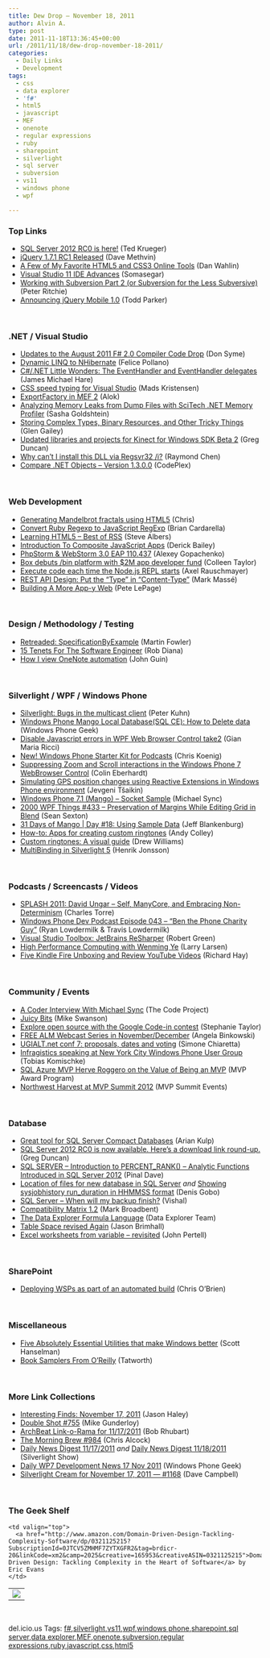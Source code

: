 ```yaml
---
title: Dew Drop – November 18, 2011
author: Alvin A.
type: post
date: 2011-11-18T13:36:45+00:00
url: /2011/11/18/dew-drop-november-18-2011/
categories:
  - Daily Links
  - Development
tags:
  - css
  - data explorer
  - 'f#'
  - html5
  - javascript
  - MEF
  - onenote
  - regular expressions
  - ruby
  - sharepoint
  - silverlight
  - sql server
  - subversion
  - vs11
  - windows phone
  - wpf

---
```

### <a name="top"></a>Top Links

  * [SQL Server 2012 RC0 is here!][1] (Ted Krueger) 
  * [jQuery 1.7.1 RC1 Released][2] (Dave Methvin) 
  * [A Few of My Favorite HTML5 and CSS3 Online Tools][3] (Dan Wahlin) 
  * [Visual Studio 11 IDE Advances][4] (Somasegar) 
  * [Working with Subversion Part 2 (or Subversion for the Less Subversive)][5] (Peter Ritchie) 
  * <a href="http://jquerymobile.com/blog/2011/11/16/announcing-jquery-mobile-1-0/" target="_blank">Announcing jQuery Mobile 1.0</a> (Todd Parker)

&#160;

### <a name="dotnet"></a>.NET / Visual Studio

  * [Updates to the August 2011 F# 2.0 Compiler Code Drop][6] (Don Syme) 
  * [Dynamic LINQ to NHibernate][7] (Felice Pollano) 
  * [C#/.NET Little Wonders: The EventHandler and EventHandler<TEventArgs> delegates][8] (James Michael Hare) 
  * [CSS speed typing for Visual Studio][9] (Mads Kristensen) 
  * <a href="http://blogs.msdn.com/b/bclteam/archive/2011/11/17/exportfactory-amp-lt-t-amp-gt-in-mef-2-alok.aspx" target="_blank">ExportFactory in MEF 2</a> (Alok) 
  * [Analyzing Memory Leaks from Dump Files with SciTech .NET Memory Profiler][10] (Sasha Goldshtein) 
  * [Storing Complex Types, Binary Resources, and Other Tricky Things][11] (Glen Gailey) 
  * [Updated libraries and projects for Kinect for Windows SDK Beta 2][12] (Greg Duncan) 
  * [Why can&#8217;t I install this DLL via Regsvr32 /i?][13] (Raymond Chen) 
  * <a href="http://comparenetobjects.codeplex.com/releases/view/47978" target="_blank">Compare .NET Objects &#8211; Version 1.3.0.0</a> (CodePlex) 

&#160;

### <a name="web"></a>Web Development

  * [Generating Mandelbrot fractals using HTML5][14] (Chris) 
  * [Convert Ruby Regexp to JavaScript RegExp][15] (Brian Cardarella) 
  * [Learning HTML5 &#8211; Best of RSS][16] (Steve Albers) 
  * [Introduction To Composite JavaScript Apps][17] (Derick Bailey) 
  * [PhpStorm & WebStorm 3.0 EAP 110.437][18] (Alexey Gopachenko) 
  * [Box debuts /bin platform with $2M app developer fund][19] (Colleen Taylor) 
  * [Execute code each time the Node.js REPL starts][20] (Axel Rauschmayer) 
  * [REST API Design: Put the “Type” in “Content-Type”][21] (Mark Massé) 
  * [Building A More App-y Web][22] (Pete LePage) 

&#160;

### <a name="design"></a>Design / Methodology / Testing

  * [Retreaded: SpecificationByExample][23] (Martin Fowler) 
  * [15 Tenets For The Software Engineer][24] (Rob Diana) 
  * [How I view OneNote automation][25] (John Guin) 

&#160;

### <a name="silverlight"></a>Silverlight / WPF / Windows Phone

  * [Silverlight: Bugs in the multicast client][26] (Peter Kuhn) 
  * [Windows Phone Mango Local Database(SQL CE): How to Delete data][27] (Windows Phone Geek) 
  * [Disable Javascript errors in WPF Web Browser Control take2][28] (Gian Maria Ricci) 
  * [New! Windows Phone Starter Kit for Podcasts][29] (Chris Koenig) 
  * [Suppressing Zoom and Scroll interactions in the Windows Phone 7 WebBrowser Control][30] (Colin Eberhardt) 
  * [Simulating GPS position changes using Reactive Extensions in Windows Phone environment][31] (Jevgeni Tšaikin) 
  * [Windows Phone 7.1 (Mango) – Socket Sample][32] (Michael Sync) 
  * <a href="http://wpf.2000things.com/2011/11/18/433-preservation-of-margins-while-editing-grid-in-blend/" target="_blank">2000 WPF Things #433 – Preservation of Margins While Editing Grid in Blend</a> (Sean Sexton) 
  * [31 Days of Mango | Day #18: Using Sample Data][33] (Jeff Blankenburg) 
  * [How-to: Apps for creating custom ringtones][34] (Andy Colley) 
  * [Custom ringtones: A visual guide][35] (Drew Williams) 
  * <a href="http://www.codeproject.com/KB/silverlight/SilverlightMultiBinding.aspx" target="_blank">MultiBinding in Silverlight 5</a> (Henrik Jonsson) 

&#160;

### <a name="podcasts"></a>Podcasts / Screencasts / Videos

  * [SPLASH 2011: David Ungar &#8211; Self, ManyCore, and Embracing Non-Determinism][36] (Charles Torre) 
  * <a href="http://feedproxy.google.com/~r/WindowsPhoneDevPodcast/~3/B1Ckh86QbQI/" target="_blank">Windows Phone Dev Podcast Episode 043 – “Ben the Phone Charity Guy”</a> (Ryan Lowdermilk & Travis Lowdermilk) 
  * [Visual Studio Toolbox: JetBrains ReSharper][37] (Robert Green) 
  * [High Performance Computing with Wenming Ye][38] (Larry Larsen) 
  * [Five Kindle Fire Unboxing and Review YouTube Videos][39] (Richard Hay) 

&#160;

### <a name="events"></a>Community / Events

  * [A Coder Interview With Michael Sync][40] (The Code Project) 
  * [Juicy Bits][41] (Mike Swanson) 
  * [Explore open source with the Google Code-in contest][42] (Stephanie Taylor) 
  * [FREE ALM Webcast Series in November/December][43] (Angela Binkowski) 
  * [UGIALT.net conf 7: proposals, dates and voting][44] (Simone Chiaretta) 
  * [Infragistics speaking at New York City Windows Phone User Group][45] (Tobias Komischke) 
  * [SQL Azure MVP Herve Roggero on the Value of Being an MVP][46] (MVP Award Program) 
  * <a href="http://www.mvpsummitevents.info/EventInfo.aspx?EventId=45" target="_blank">Northwest Harvest at MVP Summit 2012</a> (MVP Summit Events) 

&#160;

### <a name="sql"></a>Database

  * [Great tool for SQL Server Compact Databases][47] (Arian Kulp) 
  * [SQL Server 2012 RC0 is now available. Here&#8217;s a download link round-up.][48] (Greg Duncan) 
  * [SQL SERVER – Introduction to PERCENT_RANK() – Analytic Functions Introduced in SQL Server 2012][49] (Pinal Dave) 
  * [Location of files for new database in SQL Server][50] _and_ [Showing sysjobhistory run_duration in HHMMSS format][51] (Denis Gobo) 
  * [SQL Server – When will my backup finish?][52] (Vishal) 
  * [Compatibility Matrix 1.2][53] (Mark Broadbent) 
  * [The Data Explorer Formula Language][54] (Data Explorer Team) 
  * [Table Space revised Again][55] (Jason Brimhall) 
  * [Excel worksheets from variable – revisited][56] (John Pertell) 

&#160;

### <a name="sp"></a>SharePoint

  * <a href="http://blogs.msdn.com/b/sharepointdev/archive/2011/11/17/deploying-wsps-as-part-of-an-automated-build.aspx" target="_blank">Deploying WSPs as part of an automated build</a> (Chris O&#8217;Brien) 

&#160;

### <a name="misc"></a>Miscellaneous

  * [Five Absolutely Essential Utilities that make Windows better][57] (Scott Hanselman) 
  * [Book Samplers From O&#8217;Reilly][58] (Tatworth) 

&#160;

### <a name="links"></a>More Link Collections

  * [Interesting Finds: November 17, 2011][59] (Jason Haley) 
  * [Double Shot #755][60] (Mike Gunderloy) 
  * [ArchBeat Link-o-Rama for 11/17/2011][61] (Bob Rhubart) 
  * [The Morning Brew #984][62] (Chris Alcock) 
  * [Daily News Digest 11/17/2011][63] _and_ [Daily News Digest 11/18/2011][64] (Silverlight Show) 
  * [Daily WP7 Development News 17 Nov 2011][65] (Windows Phone Geek) 
  * [Silverlight Cream for November 17, 2011 &#8212; #1168][66] (Dave Campbell) 

&#160;

### <a name="shelf"></a>The Geek Shelf

<table border="0" cellspacing="0" cellpadding="0">
  <tr>
    <td>
      <img data-recalc-dims="1" decoding="async" src="https://i0.wp.com/ecx.images-amazon.com/images/I/31ywgz51v-L._SL160_.jpg?w=660" />
    </td>
    
    <td valign="top">
      <a href="http://www.amazon.com/Domain-Driven-Design-Tackling-Complexity-Software/dp/0321125215?SubscriptionId=0JTCV5ZMHMF7ZYTXGFR2&tag=brdicr-20&linkCode=xm2&camp=2025&creative=165953&creativeASIN=0321125215">Domain-Driven Design: Tackling Complexity in the Heart of Software</a> by Eric Evans
    </td>
  </tr>
</table>

&#160;

<div style="padding-bottom: 0px; margin: 0px; padding-left: 0px; padding-right: 0px; display: inline; float: none; padding-top: 0px" id="scid:0767317B-992E-4b12-91E0-4F059A8CECA8:1a45a730-fecd-4a36-a65b-684d06d0e355" class="wlWriterEditableSmartContent">
  del.icio.us Tags: <a href="http://del.icio.us/popular/f%23" rel="tag">f#</a>,<a href="http://del.icio.us/popular/silverlight" rel="tag">silverlight</a>,<a href="http://del.icio.us/popular/vs11" rel="tag">vs11</a>,<a href="http://del.icio.us/popular/wpf" rel="tag">wpf</a>,<a href="http://del.icio.us/popular/windows+phone" rel="tag">windows phone</a>,<a href="http://del.icio.us/popular/sharepoint" rel="tag">sharepoint</a>,<a href="http://del.icio.us/popular/sql+server" rel="tag">sql server</a>,<a href="http://del.icio.us/popular/data+explorer" rel="tag">data explorer</a>,<a href="http://del.icio.us/popular/MEF" rel="tag">MEF</a>,<a href="http://del.icio.us/popular/onenote" rel="tag">onenote</a>,<a href="http://del.icio.us/popular/subversion" rel="tag">subversion</a>,<a href="http://del.icio.us/popular/regular+expressions" rel="tag">regular expressions</a>,<a href="http://del.icio.us/popular/ruby" rel="tag">ruby</a>,<a href="http://del.icio.us/popular/javascript" rel="tag">javascript</a>,<a href="http://del.icio.us/popular/css" rel="tag">css</a>,<a href="http://del.icio.us/popular/html5" rel="tag">html5</a>
</div>

 [1]: http://blogs.lessthandot.com/index.php/DataMgmt/DBAdmin/sql-server-2012-rc0-is
 [2]: http://feedproxy.google.com/~r/jquery/~3/nFgyi0GqPRI/
 [3]: http://weblogs.asp.net/dwahlin/archive/2011/11/17/a-few-of-my-favorite-html5-and-css3-online-tools.aspx
 [4]: http://blogs.msdn.com/b/somasegar/archive/2011/11/17/visual-studio-11-ide-advances.aspx
 [5]: http://feedproxy.google.com/~r/PeterRitchiesMvpBlog/~3/LI4gkUZ7L-M/working-with-subversion-part-2-or-subversion-for-the-less-subversive.aspx
 [6]: http://blogs.msdn.com/b/dsyme/archive/2011/11/18/updates-to-the-august-2011-f-2-0-compiler-code-drop.aspx
 [7]: http://feedproxy.google.com/~r/NHibernateBlog/~3/LuFUqG9QicE/dynamic-linq-to-nhibernate.aspx
 [8]: http://feedproxy.google.com/~r/BlackRabbitCoder/~3/aXTG4l1dQVA/c.net-little-wonders-the-eventhandler-and-eventhandlerteventargs-delegates.aspx
 [9]: http://feedproxy.google.com/~r/netSlave/~3/ci8XJtt8Xso/post.aspx
 [10]: http://blogs.microsoft.co.il/blogs/sasha/archive/2011/11/18/analyzing-memory-leaks-from-dump-files-with-scitech-net-memory-profiler.aspx
 [11]: http://blogs.msdn.com/b/writingdata_services/archive/2011/11/17/storing-complex-types-binary-resources-and-other-tricky-things.aspx
 [12]: http://channel9.msdn.com/coding4fun/kinect/Updated-libraries-for-Kinect-for-Windows-SDK-Beta-2
 [13]: http://blogs.msdn.com/b/oldnewthing/archive/2011/11/17/10237911.aspx
 [14]: http://www.codeproject.com/KB/HTML/html5mandel.aspx
 [15]: http://feedproxy.google.com/~r/Rubyflow/~3/l13ytpPHeoE/6821-convert-ruby-regexp-to-javascript-regexp
 [16]: http://geekswithblogs.net/Albers/archive/2011/11/18/learning-html5---best-of-rss.aspx
 [17]: http://feedproxy.google.com/~r/LosTechies/~3/apyhWrzKEdo/
 [18]: http://feedproxy.google.com/~r/jetbrains_webIde/~3/Eoj2d6R3tkg/
 [19]: http://gigaom.com/2011/11/17/box-innovation-network-bin-fund/
 [20]: http://feeds.dzone.com/~r/zones/css/~3/0vAQYin6UAk/execute-code-each-time-nodejs
 [21]: http://feedproxy.google.com/~r/ProgrammableWeb/~3/E2ndoqan12s/
 [22]: http://feedproxy.google.com/~r/PeteLePage/~3/Q_EfIk00gBo/
 [23]: http://martinfowler.com/bliki/SpecificationByExample.html
 [24]: http://feedproxy.google.com/~r/RegularGeek/~3/d7R1TRDUOpM/
 [25]: http://blogs.msdn.com/b/johnguin/archive/2011/11/17/how-i-view-onenote-automation.aspx
 [26]: http://www.pitorque.de/MisterGoodcat/post.aspx?id=db5098f6-0c47-43b6-9fb7-bb783af9b9bd
 [27]: http://www.windowsphonegeek.com/tips/Windows-Phone-Mango-Local-Database-SQL-CE--How-to-Delete-data
 [28]: http://feedproxy.google.com/~r/AlkampferEng/~3/9ZxwMc51EW4/
 [29]: http://feedproxy.google.com/~r/ChrisKoenig/~3/gpQrLaUv8Fc/
 [30]: http://www.scottlogic.co.uk/blog/colin/2011/11/suppressing-zoom-and-scroll-interactions-in-the-windows-phone-7-browser-control/
 [31]: http://feeds.dzone.com/~r/zones/dotnet/~3/44cKcuJ2MhE/simulating-gps-position
 [32]: http://feedproxy.google.com/~r/MichaelSync/~3/pSlPuSECCaA/windows-phone-7-1-mango-socket-sample
 [33]: http://feedproxy.google.com/~r/Blankenthoughts/~3/Bkl33aJZcL8/
 [34]: http://windowsteamblog.com/windows_phone/b/windowsphone/archive/2011/11/17/how-to-apps-for-creating-custom-ringtones.aspx
 [35]: http://windowsteamblog.com/windows_phone/b/windowsphone/archive/2011/11/17/custom-ringtones-a-visual-guide.aspx
 [36]: http://channel9.msdn.com/Blogs/Charles/SPLASH-2011-David-Ungar-Self-ManyCore-and-Embracing-Non-Determinism
 [37]: http://channel9.msdn.com/Shows/Visual-Studio-Toolbox/Visual-Studio-Toolbox-JetBrains-ReSharper
 [38]: http://channel9.msdn.com/Series/Show-Us-Your-Tech/High-Performance-Computing-with-Wenming-Ye
 [39]: http://feedproxy.google.com/~r/windowsobserver/~3/_BmnA8phu9s/
 [40]: http://www.codeproject.com/KB/interviews/Interview-Michael-Sync.aspx
 [41]: http://blog.mikeswanson.com/post/12959053940
 [42]: http://feedproxy.google.com/~r/blogspot/MKuf/~3/KjnBBpELU0w/explore-open-source-with-google-code-in.html
 [43]: http://blogs.msdn.com/b/angelab/archive/2011/11/17/free-alm-webcast-series.aspx
 [44]: http://feedproxy.google.com/~r/Codeclimber/~3/HzzuS8MiDfc/UGIALT-net-conf-7-proposals-dates-and-voting.aspx
 [45]: http://blogs.infragistics.com/blogs/ux/archive/2011/11/17/infragistics-speaking-at-new-york-city-windows-phone-user-group.aspx
 [46]: http://blogs.msdn.com/b/mvpawardprogram/archive/2011/11/17/sql-azure-mvp-herve-roggero-on-the-value-of-being-an-mvp.aspx
 [47]: http://feedproxy.google.com/~r/ArianKulp/~3/fXxPde-20Qc/great-tool-for-sql-server-compact-databases
 [48]: http://coolthingoftheday.blogspot.com/2011/11/microsoft-sql-server-2012-release.html
 [49]: http://blog.sqlauthority.com/2011/11/18/sql-server-introduction-to-percent_rank-analytic-functions-introduced-in-sql-server-2012/
 [50]: http://blogs.lessthandot.com/index.php/DataMgmt/DBAdmin/MSSQLServerAdmin/location-of-files-for-new
 [51]: http://blogs.lessthandot.com/index.php/DataMgmt/DBProgramming/MSSQLServer/showing-sysjobhistory-run_duration-in-hhmmss
 [52]: http://feedproxy.google.com/~r/sqlserverpedia/~3/COoCQ_WDWkM/
 [53]: http://feedproxy.google.com/~r/sqlserverpedia/~3/nxObufSdyC4/
 [54]: http://blogs.msdn.com/b/dataexplorer/archive/2011/11/17/the-data-explorer-formula-language.aspx
 [55]: http://www.sqlservercentral.com/blogs/sqlrnnr/archive/2011/11/17/table-space-revised-again.aspx
 [56]: http://feedproxy.google.com/~r/sqlserverpedia/~3/SPEiI-HFb34/
 [57]: http://feedproxy.google.com/~r/ScottHanselman/~3/kzhoQM37M2I/FiveAbsolutelyEssentialUtilitiesThatMakeWindowsBetter.aspx
 [58]: http://geekswithblogs.net/TATWORTH/archive/2011/11/18/book-samplers-from-oreilly.aspx
 [59]: http://jasonhaley.com/blog/post.aspx?id=ed548c14-f371-4ca8-9bf9-cac4f2b9d949
 [60]: http://afreshcup.com/home/2011/11/18/double-shot-755.html
 [61]: http://feedproxy.google.com/~r/brhubartOTN/~3/Mn34e8ZjOXM/archbeat_link_o_rama_for34
 [62]: http://feedproxy.google.com/~r/ReflectivePerspective/~3/SNklI7nLGIU/
 [63]: http://feedproxy.google.com/~r/silverlightshow/~3/rlNTyq4hato/Daily-News-Digest-11-17-2011.aspx
 [64]: http://feedproxy.google.com/~r/silverlightshow/~3/Tebrs18vmjI/Daily-News-Digest-11-18-2011.aspx
 [65]: http://www.windowsphonegeek.com/news/daily-wp7-development-news-17-nov-2011
 [66]: http://geekswithblogs.net/WynApseTechnicalMusings/archive/2011/11/17/147741.aspx